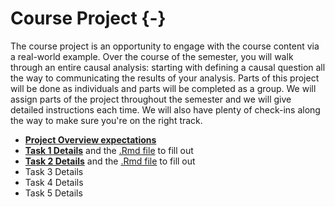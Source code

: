 # Course Project {-}

The course project is an opportunity to engage with the course content via a real-world example. Over the course of the semester, you will walk through an entire causal analysis: starting with defining a causal question all the way to communicating the results of your analysis. Parts of this project will be done as individuals and parts will be completed as a group. We will assign parts of the project throughout the semester and we will give detailed instructions each time. We will also have plenty of check-ins along the way to make sure you're on the right track.


* [**Project Overview expectations**](assets/psets/project/project_overview.pdf)
* [**Task 1 Details**](assets/psets/project/task1.pdf) and the [.Rmd file](assets/psets/project/task1.Rmd) to fill out
* [**Task 2 Details**](assets/psets/project/task2.pdf) and the [.Rmd file](assets/psets/project/task2.Rmd) to fill out
* Task 3 Details
* Task 4 Details
* Task 5 Details
